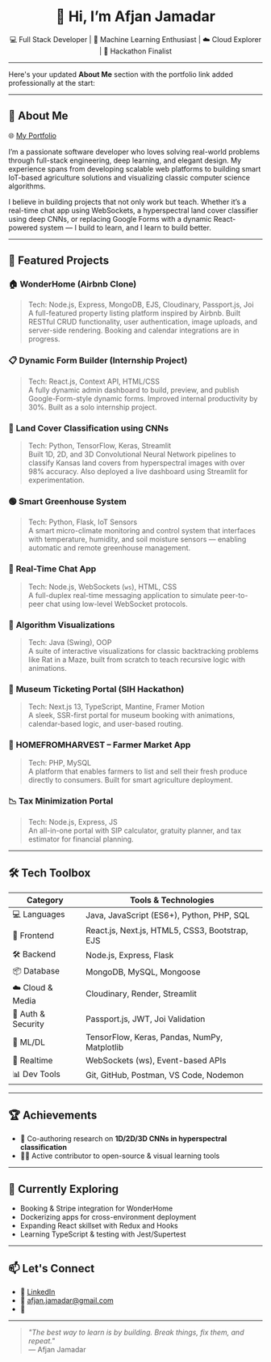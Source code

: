 <h1 align="center">👋 Hi, I’m Afjan Jamadar</h1>

<p align="center">
💻 Full Stack Developer | 🧠 Machine Learning Enthusiast | ☁️ Cloud Explorer | 🚀 Hackathon Finalist  
</p>

---

Here's your updated **About Me** section with the portfolio link added professionally at the start:

---

## 🚀 About Me

🌐 [My Portfolio](https://portfolio-mz49.onrender.com/)

I’m a passionate software developer who loves solving real-world problems through full-stack engineering, deep learning, and elegant design. My experience spans from developing scalable web platforms to building smart IoT-based agriculture solutions and visualizing classic computer science algorithms.

I believe in building projects that not only work but teach. Whether it’s a real-time chat app using WebSockets, a hyperspectral land cover classifier using deep CNNs, or replacing Google Forms with a dynamic React-powered system — I build to learn, and I learn to build better.

---

## 💼 Featured Projects

### 🏠 **WonderHome** (Airbnb Clone)
> Tech: Node.js, Express, MongoDB, EJS, Cloudinary, Passport.js, Joi  
A full-featured property listing platform inspired by Airbnb. Built RESTful CRUD functionality, user authentication, image uploads, and server-side rendering. Booking and calendar integrations are in progress.

### 📋 **Dynamic Form Builder (Internship Project)**
> Tech: React.js, Context API, HTML/CSS  
A fully dynamic admin dashboard to build, preview, and publish Google-Form-style dynamic forms. Improved internal productivity by 30%. Built as a solo internship project.

### 🌾 **Land Cover Classification using CNNs**
> Tech: Python, TensorFlow, Keras, Streamlit  
Built 1D, 2D, and 3D Convolutional Neural Network pipelines to classify Kansas land covers from hyperspectral images with over 98% accuracy. Also deployed a live dashboard using Streamlit for experimentation.

### 🟢 **Smart Greenhouse System**
> Tech: Python, Flask, IoT Sensors  
A smart micro-climate monitoring and control system that interfaces with temperature, humidity, and soil moisture sensors — enabling automatic and remote greenhouse management.

### 💬 **Real-Time Chat App**
> Tech: Node.js, WebSockets (`ws`), HTML, CSS  
A full-duplex real-time messaging application to simulate peer-to-peer chat using low-level WebSocket protocols.

### 🧠 **Algorithm Visualizations**
> Tech: Java (Swing), OOP  
A suite of interactive visualizations for classic backtracking problems like Rat in a Maze, built from scratch to teach recursive logic with animations.

### 🧾 **Museum Ticketing Portal (SIH Hackathon)**
> Tech: Next.js 13, TypeScript, Mantine, Framer Motion  
A sleek, SSR-first portal for museum booking with animations, calendar-based logic, and user-based routing.

### 🛒 **HOMEFROMHARVEST – Farmer Market App**
> Tech: PHP, MySQL  
A platform that enables farmers to list and sell their fresh produce directly to consumers. Built for smart agriculture deployment.

### 📉 **Tax Minimization Portal**
> Tech: Node.js, Express, JS  
An all-in-one portal with SIP calculator, gratuity planner, and tax estimator for financial planning.

---

## 🛠 Tech Toolbox

| **Category**      | **Tools & Technologies** |
|------------------|--------------------------|
| 💻 Languages      | Java, JavaScript (ES6+), Python, PHP, SQL |
| 🧱 Frontend       | React.js, Next.js, HTML5, CSS3, Bootstrap, EJS |
| 🛠 Backend        | Node.js, Express, Flask |
| 📦 Database       | MongoDB, MySQL, Mongoose |
| ☁️ Cloud & Media  | Cloudinary, Render, Streamlit |
| 🔐 Auth & Security| Passport.js, JWT, Joi Validation |
| 🧠 ML/DL          | TensorFlow, Keras, Pandas, NumPy, Matplotlib |
| 💬 Realtime       | WebSockets (ws), Event-based APIs |
| 📊 Dev Tools      | Git, GitHub, Postman, VS Code, Nodemon |

---

## 🏆 Achievements

- 🧠 Co-authoring research on **1D/2D/3D CNNs in hyperspectral classification**
- 👨‍🏫 Active contributor to open-source & visual learning tools

---

## 🌱 Currently Exploring
- Booking & Stripe integration for WonderHome  
- Dockerizing apps for cross-environment deployment  
- Expanding React skillset with Redux and Hooks  
- Learning TypeScript & testing with Jest/Supertest

---

## 📫 Let's Connect

- 🔗 [LinkedIn](https://www.linkedin.com/in/afjan-shakil-jamadar-020ba4271/)  
- 📧 afjan.jamadar@gmail.com 
- 🧠 

---

> _"The best way to learn is by building. Break things, fix them, and repeat."_  
— Afjan Jamadar
